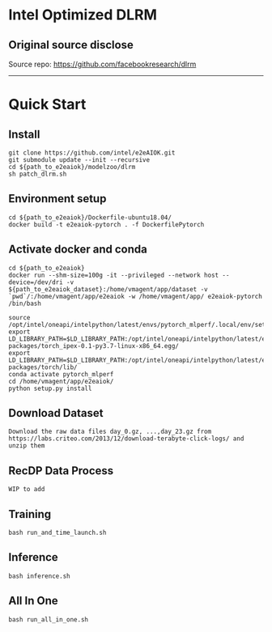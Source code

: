 # Intel Optimized DLRM
## Original source disclose
Source repo: https://github.com/facebookresearch/dlrm

---

# Quick Start

## Install
```
git clone https://github.com/intel/e2eAIOK.git
git submodule update --init --recursive
cd ${path_to_e2eaiok}/modelzoo/dlrm
sh patch_dlrm.sh
```

## Environment setup
```
cd ${path_to_e2eaiok}/Dockerfile-ubuntu18.04/
docker build -t e2eaiok-pytorch . -f DockerfilePytorch
```

## Activate docker and conda
```
cd ${path_to_e2eaiok}
docker run --shm-size=100g -it --privileged --network host --device=/dev/dri -v ${path_to_e2eaiok_dataset}:/home/vmagent/app/dataset -v `pwd`/:/home/vmagent/app/e2eaiok -w /home/vmagent/app/ e2eaiok-pytorch /bin/bash

source /opt/intel/oneapi/intelpython/latest/envs/pytorch_mlperf/.local/env/setvars.sh
export LD_LIBRARY_PATH=$LD_LIBRARY_PATH:/opt/intel/oneapi/intelpython/latest/envs/pytorch_mlperf/lib/python3.7/site-packages/torch_ipex-0.1-py3.7-linux-x86_64.egg/
export LD_LIBRARY_PATH=$LD_LIBRARY_PATH:/opt/intel/oneapi/intelpython/latest/envs/pytorch_mlperf/lib/python3.7/site-packages/torch/lib/
conda activate pytorch_mlperf
cd /home/vmagent/app/e2eaiok/
python setup.py install

```

## Download Dataset
```
Download the raw data files day_0.gz, ...,day_23.gz from https://labs.criteo.com/2013/12/download-terabyte-click-logs/ and unzip them

```

## RecDP Data Process
```
WIP to add
```

## Training
```
bash run_and_time_launch.sh
```

## Inference
```
bash inference.sh
```

## All In One
```
bash run_all_in_one.sh
```